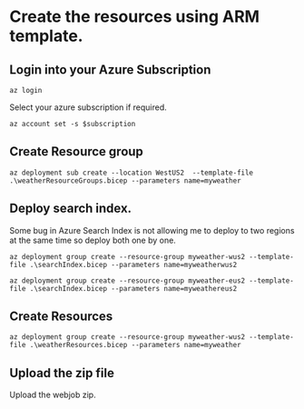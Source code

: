 # Create the resources using ARM template.

## Login into your Azure Subscription
`az login`

Select your azure subscription if required.

` az account set -s $subscription `

## Create Resource group
` az deployment sub create --location WestUS2  --template-file .\weatherResourceGroups.bicep --parameters name=myweather `

## Deploy search index.
Some bug in Azure Search Index is not allowing me to deploy to two regions at the same time so deploy both one by one.

` az deployment group create --resource-group myweather-wus2 --template-file .\searchIndex.bicep --parameters name=myweatherwus2 `

` az deployment group create --resource-group myweather-eus2 --template-file .\searchIndex.bicep --parameters name=myweathereus2 `

## Create Resources
` az deployment group create --resource-group myweather-wus2 --template-file .\weatherResources.bicep --parameters name=myweather `

## Upload the zip file
Upload the webjob zip.
